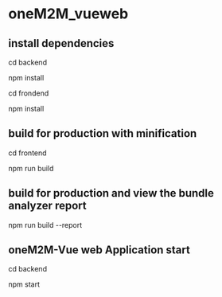 # oneM2M_vueweb


## install dependencies
cd backend

npm install

cd frondend

npm install

## build for production with minification
cd frontend

npm run build

## build for production and view the bundle analyzer report
npm run build --report



## oneM2M-Vue web Application start
cd backend

npm start
